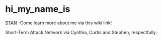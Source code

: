 # hi_my_name_is

[STAN](https://github.com/Cin-Lou/hi_my_name_is/wiki/Hi,-my-name-is:-STAN-(your-Short-Term-Attack-Network)) -Come learn more about me via this wiki link!


Short-Term Attack Network
via Cynthia, Curtis and Stephen, respectfully.



